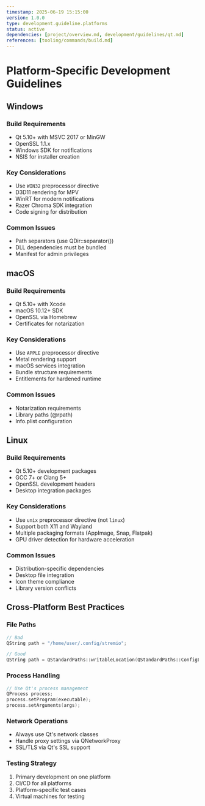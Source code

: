 ```yaml
---
timestamp: 2025-06-19 15:15:00
version: 1.0.0
type: development.guideline.platforms
status: active
dependencies: [project/overview.md, development/guidelines/qt.md]
references: [tooling/commands/build.md]
---
```


# Platform-Specific Development Guidelines

## Windows

### Build Requirements
- Qt 5.10+ with MSVC 2017 or MinGW
- OpenSSL 1.1.x
- Windows SDK for notifications
- NSIS for installer creation

### Key Considerations
- Use `WIN32` preprocessor directive
- D3D11 rendering for MPV
- WinRT for modern notifications
- Razer Chroma SDK integration
- Code signing for distribution

### Common Issues
- Path separators (use QDir::separator())
- DLL dependencies must be bundled
- Manifest for admin privileges

## macOS

### Build Requirements
- Qt 5.10+ with Xcode
- macOS 10.12+ SDK
- OpenSSL via Homebrew
- Certificates for notarization

### Key Considerations
- Use `APPLE` preprocessor directive
- Metal rendering support
- macOS services integration
- Bundle structure requirements
- Entitlements for hardened runtime

### Common Issues
- Notarization requirements
- Library paths (@rpath)
- Info.plist configuration

## Linux

### Build Requirements
- Qt 5.10+ development packages
- GCC 7+ or Clang 5+
- OpenSSL development headers
- Desktop integration packages

### Key Considerations
- Use `unix` preprocessor directive (not `linux`)
- Support both X11 and Wayland
- Multiple packaging formats (AppImage, Snap, Flatpak)
- GPU driver detection for hardware acceleration

### Common Issues
- Distribution-specific dependencies
- Desktop file integration
- Icon theme compliance
- Library version conflicts

## Cross-Platform Best Practices

### File Paths
```cpp
// Bad
QString path = "/home/user/.config/stremio";

// Good
QString path = QStandardPaths::writableLocation(QStandardPaths::ConfigLocation) + "/stremio";
```

### Process Handling
```cpp
// Use Qt's process management
QProcess process;
process.setProgram(executable);
process.setArguments(args);
```

### Network Operations
- Always use Qt's network classes
- Handle proxy settings via QNetworkProxy
- SSL/TLS via Qt's SSL support

### Testing Strategy
1. Primary development on one platform
2. CI/CD for all platforms
3. Platform-specific test cases
4. Virtual machines for testing